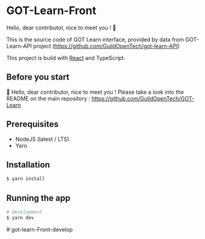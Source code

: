 # GOT-Learn-Front
Hello, dear contributor, nice to meet you ! 👋

This is the source code of GOT Learn interface, provided by data from GOT-Learn-API project (https://github.com/GuildOpenTech/got-learn-API)

This project is build with [React](https://fr.react.dev/) and TypeScript.

## Before you start
👋 Hello, dear contributor, nice to meet you !
Please take a look into the README on the main repository : https://github.com/GuildOpenTech/GOT-Learn

## Prerequisites
- NodeJS (latest / LTS)
- Yarn

## Installation

```bash
$ yarn install
```

## Running the app

```bash
# development
$ yarn dev
```
#   g o t - l e a r n - F r o n t - d e v e l o p  
 